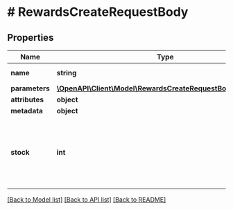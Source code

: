 # # RewardsCreateRequestBody

## Properties

Name | Type | Description | Notes
------------ | ------------- | ------------- | -------------
**name** | **string** | Reward name. | [optional]
**parameters** | [**\OpenAPI\Client\Model\RewardsCreateRequestBodyParameters**](RewardsCreateRequestBodyParameters.md) |  | [optional]
**attributes** | **object** |  | [optional]
**metadata** | **object** |  | [optional]
**stock** | **int** | The number of units of the product that you want to share as a reward. | [optional]

[[Back to Model list]](../../README.md#models) [[Back to API list]](../../README.md#endpoints) [[Back to README]](../../README.md)

